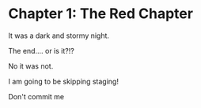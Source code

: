 # Chapter 1: The Red Chapter

It was a dark and stormy night.

The end.... or is it?!?

No it was not.

I am going to be skipping staging!

Don't commit me
